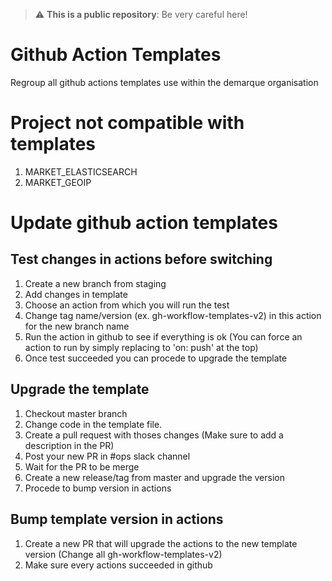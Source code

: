 > :warning: **This is a public repository**: Be very careful here!

# Github Action Templates

Regroup all github actions templates use within the demarque organisation

# Project not compatible with templates

1. MARKET_ELASTICSEARCH
1. MARKET_GEOIP

# Update github action templates

## Test changes in actions before switching

1. Create a new branch from staging
1. Add changes in template
1. Choose an action from which you will run the test
1. Change tag name/version (ex. gh-workflow-templates-v2) in this action for the new branch name
1. Run the action in github to see if everything is ok (You can force an action to run by simply replacing to 'on: push' at the top)
1. Once test succeeded you can procede to upgrade the template

## Upgrade the template

1. Checkout master branch
1. Change code in the template file.
1. Create a pull request with thoses changes (Make sure to add a description in the PR)
1. Post your new PR in #ops slack channel
1. Wait for the PR to be merge
1. Create a new release/tag from master and upgrade the version
1. Procede to bump version in actions

## Bump template version in actions

1. Create a new PR that will upgrade the actions to the new template version (Change all gh-workflow-templates-v2)
1. Make sure every actions succeeded in github
